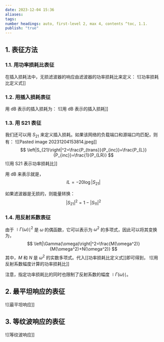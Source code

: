 ```yaml
---
date: 2023-12-04 15:36
aliases: 
tags: 
number headings: auto, first-level 2, max 4, contents ^toc, 1.1.
publish: "true"
---
```

## 1. 表征方法

### 1.1. 用功率损耗比表征

在插入损耗法中，无损滤波器的响应由滤波器的功率损耗比来定义：
![[功率损耗比定义式]]

### 1.2. 用插入损耗表征

用 $\text{dB}$ 表示的插入损耗为：
![[用 dB 表示的插入损耗]]

### 1.3. 用 S21 表征

我们还可以用 $S_{21}$ 来定义插入损耗。如果该网络的负载端口和源端口均匹配，则有：
![[Pasted image 20231204153814.jpeg]]
$$
\left|S_{21}\right|^2=\frac{P_{trans}}{P_{inc}}=\frac{P_{L}}{P_{inc}}=\frac{1}{P_{LR}}
$$
![[用 S21 表示功率损耗比]]

用 $\text{dB}$ 来表示就是，
$$
IL=-20\log|S_{21}|
$$

如果滤波器是无损的，则能量转换：
$$
|S_{21}|^{2}=1-|S_{11}|^{2}
$$

### 1.4. 用反射系数表征

由于 $\mid \Gamma (\omega)\mid ^{2}$ 是 $\omega$ 的偶函数，它可以表示为 $\omega^{2}$ 的多项式，因此可以将其变换为，
$$
\left|\Gamma(\omega)\right|^2=\frac{M(\omega^2)}{M(\omega^2)+N(\omega^2)}
$$
其中，$M$ 和 $N$ 是 $\omega^{2}$ 的实数多项式。代入[[功率损耗比定义式]]即可得到，
![[用反射系数幅度计算的功率损耗比]]

注意，指定功率损耗比的同时也限制了反射系数的幅度 $\mid \Gamma(\omega)\mid$。

## 2. 最平坦响应的表征

![[最平坦响应]]

## 3. 等纹波响应的表征

![[等纹波响应]]

